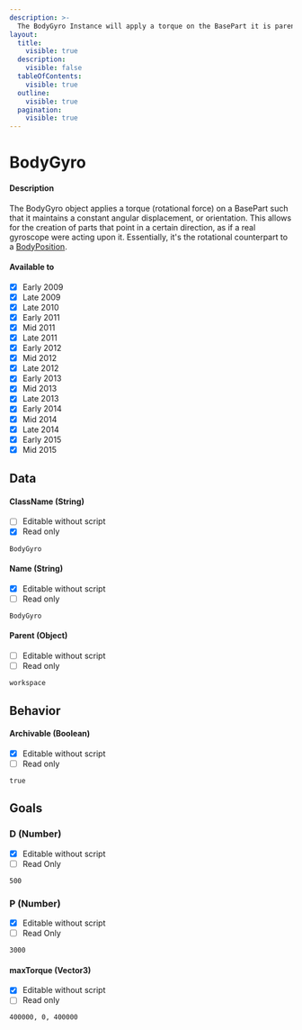 ```yaml
---
description: >-
  The BodyGyro Instance will apply a torque on the BasePart it is parented to in which itll be given a constant angular displacement, or orientation.
layout:
  title:
    visible: true
  description:
    visible: false
  tableOfContents:
    visible: true
  outline:
    visible: true
  pagination:
    visible: true
---
```


# BodyGyro

#### Description


The BodyGyro object applies a torque (rotational force) on a BasePart such that it maintains a constant angular displacement, or orientation.
  This allows for the creation of parts that point in a certain direction, as if a real gyroscope were acting upon it.
  Essentially, it's the rotational counterpart to a [BodyPosition](bodyposition.md).

#### Available to

* [x] Early 2009
* [x] Late 2009
* [x] Late 2010
* [x] Early 2011
* [x] Mid 2011
* [x] Late 2011
* [x] Early 2012
* [x] Mid 2012
* [x] Late 2012
* [x] Early 2013
* [x] Mid 2013
* [x] Late 2013
* [x] Early 2014
* [x] Mid 2014
* [x] Late 2014
* [x] Early 2015
* [x] Mid 2015

## Data

#### ClassName (String)

* [ ] Editable without script
* [x] Read only

```
BodyGyro
```

#### Name (String)

* [x] Editable without script
* [ ] Read only

```
BodyGyro
```

#### Parent (Object)

* [ ] Editable without script
* [ ] Read only

```
workspace
```

## Behavior

#### Archivable (Boolean)

* [x] Editable without script
* [ ] Read only

```
true
```

## Goals

### D (Number)

* [x] Editable without script
* [ ] Read Only
      
```
500
```

### P (Number)

* [x] Editable without script
* [ ] Read Only

```
3000
```

#### maxTorque (Vector3)

* [x] Editable without script
* [ ] Read only

```
400000, 0, 400000
```
